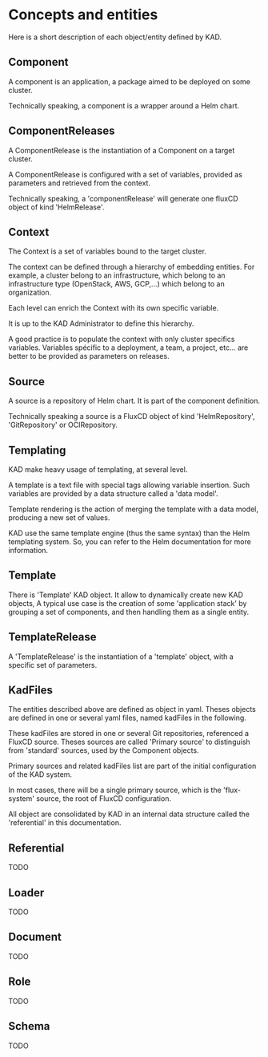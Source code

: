 
# Concepts and entities

Here is a short description of each object/entity defined by KAD.

## Component

A component is an application, a package aimed to be deployed on some cluster.

Technically speaking, a component is a wrapper around a Helm chart.

## ComponentReleases

A ComponentRelease is the instantiation of a Component on a target cluster.

A ComponentRelease is configured with a set of variables, provided as parameters and retrieved from the context.

Technically speaking, a 'componentRelease' will generate one fluxCD object of kind 'HelmRelease'.

## Context

The Context is a set of variables bound to the target cluster.

The context can be defined through a hierarchy of embedding entities. For example, a cluster belong to an
infrastructure, which belong to an infrastructure type (OpenStack, AWS, GCP,...) which belong to an organization.

Each level can enrich the Context with its own specific variable.

It is up to the KAD Administrator to define this hierarchy.

A good practice is to populate the context with only cluster specifics variables. Variables spécific to a deployment,
a team, a project, etc... are better to be provided as parameters on releases.

## Source

A source is a repository of Helm chart. It is part of the component definition. 

Technically speaking a source is a FluxCD object of kind 'HelmRepository', 'GitRepository' or OCIRepository.

## Templating

KAD make heavy usage of templating, at several level.

A template is a text file with special tags allowing variable insertion. Such variables are provided by a data structure called a 'data model'.

Template rendering is the action of merging the template with a data model, producing a new set of values.

KAD use the same template engine (thus the same syntax) than the Helm templating system. So, you can refer to the Helm
documentation for more information.

## Template

There is 'Template' KAD object. It allow to dynamically create new KAD objects, A typical use case is the creation of some 
'application stack' by grouping a set of components, and then handling them as a single entity.

## TemplateRelease

A 'TemplateRelease' is the instantiation of a 'template' object, with a specific set of parameters.

## KadFiles

The entities described above are defined as object in yaml. Theses objects are defined in one or several yaml files,
named kadFiles in the following.

These kadFiles are stored in one or several Git repositories, referenced a FluxCD source. Theses sources are called 'Primary source'
to distinguish from 'standard' sources, used by the Component objects.

Primary sources and related kadFiles list are part of the initial configuration of the KAD system.

In most cases, there will be a single primary source, which is the 'flux-system' source, the root of FluxCD configuration.

All object are consolidated by KAD in an internal data structure called the 'referential' in this documentation.

## Referential

TODO

## Loader

TODO

## Document

TODO

## Role

TODO

## Schema

TODO

